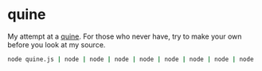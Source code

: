 quine
=====

My attempt at a [quine][0].
For those who never have, try to make your own before you look at my source.

```bash
node quine.js | node | node | node | node | node | node | node | node | node
```

[0]:http://en.wikipedia.org/wiki/Quine_(computing)
